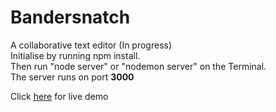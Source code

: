 # Bandersnatch
A collaborative text editor (In progress)                         
Initialise by running npm install.              
Then run "node server" or "nodemon server" on the Terminal.                             
The server runs on port **3000**

Click [here](https://www.colab-editor.herokuapp.com) for live demo
